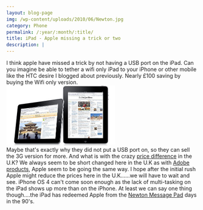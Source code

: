 ```yaml
---
layout: blog-page
img: /wp-content/uploads/2010/06/Newton.jpg
category: Phone
permalink: /:year/:month/:title/
title: iPad - Apple missing a trick or two
description: |
---
```


I think apple have missed a trick by not having a USB port on the iPad. Can you imagine be able to tether a wifi only iPad to your iPhone or other mobile like the HTC desire I blogged about previously. Nearly £100 saving by buying the Wifi only version. <br><img class="img-responsive center-block" src="/wp-content/uploads/2010/06/ipad.jpg" alt="iPad"><br>Maybe that's exactly why they did not put a USB port on, so they can sell the 3G version for more. And what is with the crazy [price difference](http://www.telegraph.co.uk/technology/apple/7692004/iPad-to-cost-UK-buyers-up-to-80-more.html) in the U.K? We always seem to be short changed here in the U.K as with [Adobe products](http://www.pcpro.co.uk/blogs/2008/06/23/standing-up-to-uk-rip-off-prices/), Apple seem to be going the same way. I hope after the initial rush Apple might reduce the prices here in the U.K......we will have to wait and see. iPhone OS 4 can't come soon enough as the lack of multi-tasking on the iPad shows up more than on the iPhone. At least we can say one thing though....the iPad has redeemed Apple from the [Newton Message Pad](https://en.wikipedia.org/wiki/Apple_Newton) days in the 90's.